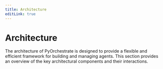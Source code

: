 ```yaml
---
title: Architecture
editLink: true
---
```


# Architecture

The architecture of PyOrchestrate is designed to provide a flexible and efficient framework for building and managing agents. This section provides an overview of the key architectural components and their interactions.